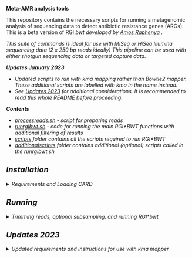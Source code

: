 **Meta-AMR analysis tools**

This repository contains the necessary scripts for running a metagenomic analysis of sequencing data to detect antibiotic resistance genes (ARGs). This is a beta version of RGI <i>bwt<i> developed by [Amos Raphenya](https://github.com/raphenya) . 

This suite of commands is ideal for use with MiSeq or HiSeq Illumina sequencing data (2 x 250 bp reads ideally)
This pipeline can be used with either shotgun sequencing data or targeted capture data. 

**Updates January 2023**
- Updated scripts to run with kma mapping rather than Bowtie2 mapper. These additional scripts are labelled with kma in the name instead. 
- See [Updates 2023](#updates-2023) for additional considerations. It is recommended to read this whole README before proceeding. 

**Contents**
- [processreads.sh](./processreads.sh) - script for preparing reads
- [runrgibwt.sh](./runrgibwt.sh) - code for running the main RGI*BWT functions with additional filtering of results 
- [scripts](scripts) folder contains all the scripts required to run RGI*BWT
- [additionalscripts](additionalscripts) folder contains additional (optional) scripts called in the runrgibwt.sh 

 ## Installation
<details>
 <summary>Requirements and Loading CARD</summary>
 
 
**Requirements**

- Skewer v0.2.2 tested - https://github.com/relipmoc/skewer 
- BBTools/BBMap v 38.57 tested - dedupe.sh and bbsplitpairs.sh https://jgi.doe.gov/data-and-tools/bbtools/bb-tools-user-guide/dedupe-guide/ 
- Optional subsampling using seqtk (v 1.3 tested) https://github.com/lh3/seqtk
- RGI v 5.1.0 tested (instructions for download [here](https://github.com/arpcard/rgi)) Installing via Conda is recommended.
- SPAdes v 3.13.1 recommended (https://cab.spbu.ru/software/spades/)
- bowtie2 v 2.4.2  (http://bowtie-bio.sourceforge.net/bowtie2/index.shtml)

**Tip** : A quick way to install the correct version of RGI and SPAdes to ensure the clinical_reporter pipeline works properly is to create a conda environment:
- Create a .yaml text file with the following and name it appropriately (ie. clinical_reports.yaml): 
> name: clinical_reports
> channels:       
>   - conda-forge 
>   - bioconda    
>   - defaults  
> dependencies:    
>   - spades=3.13.1
>   - seqtk=1.3
>   - samtools=1.9
>   - fastq-pair=1.0
>   - rgi=5.1.0
- Use the command `conda env create -f clinical_reports.yaml`
- activate the conda environment using `conda activate clinical_reports`
- Once in the environment, ensure the correct versions of the programs mentioned above (ie. RGI, SPAdes, etc) are installed properly. 

**Load CARD databases**
- Next, download and load the CARD databases locally into RGI. 
-   Tested using CARD v 3.1.0 https://card.mcmaster.ca/download/0/broadstreet-v3.1.0.tar.bz2 and the prevalence/variants database 3.0.7 https://card.mcmaster.ca/download/6/prevalence-v3.0.7.tar.bz2 
- Follow the instructions [here](https://github.com/arpcard/rgi#id42) to load the CARD databases. If you think you will be using RGI and various version of CARD, it might be best to load the data locally using the --local flag. 
- Ensure you follow the instructions to load `Additional Reference Data for Metagenomics Analyses` including the steps for `Additional Reference Data for K-mer Pathogen-of-Origin Analyses`
- This pipeline uses RGI <i>bwt<i> or the Metagenomic feature of RGI. More information on it can be found [here](https://github.com/arpcard/rgi#id51). After installing RGI, test that RGI <i>bwt<i> works using: 
```
rgi bwt --help
```
If databases are installed localled, move to the folder that contains the `/localDB/` folder and check
```
rgi databases -v --all --local
```
**Download this repo**
```
git clone https://github.com/AllisonGuitor/AMR-metatools.git
```
 </details>

## Running
<details>
 <summary>Trimming reads, optional subsampling, and running RGI*bwt</summary>

 
 **Step 1 - Trim reads**

Use the [processreads.sh](processreads.sh) script to trim reads using skewer and remove duplicate reads (optional) using dedupe.sh. 
This bash script can be run in a folder above the folder containing the raw reads for a given sample. 

```
./processreads.sh $1
``` 

Where $1 is the name of the folder containing the raw reads. 

Other read trimming and deduplication software can be used at this step. 

**Optional Step - Subsampling**

Reads can be subsampled in any way if the user wants. We used `seqtk sample`. The following can be generated as a bash script. Example with subsampling to 50,000 reads (paired)

```
#!/bin/bash
echo using prefix $1
 
seqtk sample -s 11 $1/*trimmed-dedupe-*1.fastq 50000 > $1/trimmed-dedupe-R1-50K.fastq

seqtk sample -s 11 $1/*trimmed-dedupe-*2.fastq 50000 > $1/trimmed-dedupe-R2-50K.fastq
```

**Step 2 - Generate a `all.sh` file**

For processing many samples, it is ideal to create a for loop or file to run all samples consecutively. 

```
./runrgibwt.sh SAMPLEID > SAMPLEID.log 2>&1
```

**Step 3 - Run all.sh file**

Ensure the folder in which you are running the all.sh command contains the [runrgibwt.sh](runrgibwt.sh) script with the correct paths to your reads. 

- Lines [12/13](runrgibwt.sh#L12) should be changed to the direct path of the reads along with lines [48/49](runrgibwt.sh#L48). 
- Line [16](runrgibwt.sh#L16) and subsequent lines (26, 30, 38, 39, 40, 46, 47, 50, 55 - 59, 64, 65, 68, 69, 71, 73, 76, 79, 81, 83) should direct to the output location. 
- Line [17](runrgibwt.sh#L17) can be modified in case the CARD reference is installed globally (remove the --local flag) and if the wildcard/variants db is not included (remove the --wildcard flag)

If the database is not installed locally there are a few lines that need to be changed in the [filter_pull_reads.py script](scripts/filter_pull_reads.py)

- Line 68, 161 and 166 run rgi main/kmer query - remove the --local flag if the db is loaded globally

Also check the following lines: 
- Line 61 and Line 150 - ensure the correct path to metaspades and that the memory and threads flags are appropriate


**Other Notes**

The number of threads and memory will need to manually changed in various scripts including the [filter_pull_reads.py script](scripts/filter_pull_reads.py) and the [runrgibwt.sh scripts](runrgibwt.sh)
 
  </details>

 ## Updates 2023
<details>
 <summary>Updated requirements and instructions for use with kma mapper</summary>
 
 
**Contents**
- [processreads.sh](./processreads.sh) - script for preparing reads
- [runrgikma.sh](./runrgikma.sh) - code for running the main RGI*BWT functions with additional filtering of results 
- [scripts](scripts) folder contains all the scripts required to run RGI*BWT
- [additionalscripts](additionalscripts) folder contains additional (optional) scripts called in the runrgikma.sh 

**Requirements**

- Skewer v0.2.2 tested - https://github.com/relipmoc/skewer 
- BBTools/BBMap v 38.57 tested - dedupe.sh and bbsplitpairs.sh https://jgi.doe.gov/data-and-tools/bbtools/bb-tools-user-guide/dedupe-guide/ 
- Optional subsampling using seqtk (v 1.3 tested) https://github.com/lh3/seqtk
- RGI v 5.2.0 tested (instructions for download [here](https://github.com/arpcard/rgi)) Installing via Conda is recommended.
- SPAdes v 3.13.0 recommended (https://cab.spbu.ru/software/spades/)
- kma version 1.3.4 (https://bitbucket.org/genomicepidemiology/kma/src/master/)
 
**Load CARD databases**
- These scripts have been tested with CARD v 3.2.1 but not with the prevalence/variants database. https://card.mcmaster.ca/download/0/broadstreet-v3.2.1.tar.bz2
 
**Filtering of results**
 - The current [runrgikma.sh](./runrgikma.sh) pipeline filters the read mapping results for genes with at least 85% coverage and 50 reads or 100% coverage and 10 reads. 
 - This filtering calls upon scripts in the [additionalscripts](additionalscripts) folder. 
 - The RGI*main results are further filtered into AMR Gene Families which are a high classifiation of antibiotic resistance genes. This could be useful when summarizing the types of resistance identified in a given metagenome. 
 - This filtering is also done with the RGI*bwt mapping results. 
 </details>
